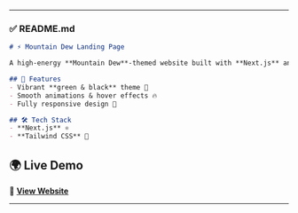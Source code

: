 
---

### ✅ **README.md**  
```md
# ⚡ Mountain Dew Landing Page

A high-energy **Mountain Dew**-themed website built with **Next.js** and **Tailwind CSS**.  

## 🚀 Features
- Vibrant **green & black** theme 🎨  
- Smooth animations & hover effects 🔥  
- Fully responsive design 📱  

## 🛠️ Tech Stack
- **Next.js** ⚛️  
- **Tailwind CSS** 🎨  

```
## 🌍 Live Demo  
🔗 **[View Website](https://your-url.vercel.app/)**  

---


